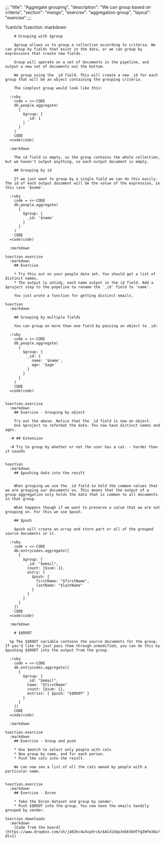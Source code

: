 ;;;
  "title": "Aggregate grouping",
  "description": "We can group based on criteria",
  "section": "mongo",
  "exercise": "aggregation-group",
  "layout": "exercise"
  ;;;
  
  %article
    %section
      :markdown
  
        # Grouping with $group
  
        $group allows us to group a collection according to criteria. We can group by fields that exist in the data, or we can group by expressions that create new fields.
  
        Group will operate on a set of documents in the pipeline, and output a new set of documents out the bottom.
  
        We group using the _id field. This will create a new _id for each group that will be an object containing the grouping criteria.
  
        The simplest group would look like this:
  
      :ruby
        code = <<-CODE
        db.people.aggregate(
          {
            $group: {
              _id: 1
            }
          }
        )
        CODE
      =code(code)
  
      :markdown
  
        The id field is empty, so the group contains the whole collection, but we haven't output anything, so each output document is empty.
  
        ## Grouping by id
  
        If we just want to group by a single field we can do this easily. The id of each output document will be the value of the expression, in this case '$name'.
  
      :ruby
        code = <<-CODE
        db.people.aggregate(
          {
            $group: {
              _id: '$name'
            }
          }
        )
        CODE
      =code(code)
  
      :markdown
  
    %section.exercise
      :markdown
        ## Exercise
  
        * Try this out on your people data set. You should get a list of distinct names.
        * The output is untidy, each name output in the id field. Add a $project step to the popeline to rename the '_id' field to 'name'.
  
        You just wrote a function for getting distinct emails.
  
    %section
      :markdown
  
        ## Grouping by multiple fields
  
        You can group on more than one field by passing an object to _id:
  
      :ruby
        code = <<-CODE
        db.people.aggregate(
          {
            $group: {
              _id: {
                name: '$name',
                age: '$age'
              }
            }
          }
        )
        CODE
      =code(code)
  
  
    %section.exercise
      :markdown
        ## Exercise - Grouping by object
  
        Try out the above. Notice that the _id field is now an object.
        Use $project to reformat the data. You now have distinct names and ages.
  
      -# ## Extension
  
      -# Try to group by whether or not the user has a cat. - harder than it sounds
  
  
    %section
      :markdown
        ## $pushing data into the result
  
  
        When grouping we use the _id field to hold the common values that we are grouping our documents on. This means that the output of a group aggregation only holds the data that is common to all documents in that group.
  
        What happens though if we want to preserve a value that we are not grouping on. For this we use $push.
  
        ## $push
  
        $push will create an array and store part or all of the grouped source documents in it.
  
      :ruby
        code = <<-CODE
        db.entrycodes.aggregate([
          {
            $group: {
              _id: "$email",
              count: {$sum: 1},
              entry: {
                $push: {
                  firstName: "$firstName",
                  lastName: "$lastName"
                }
              }
            }
          }
        ])
        CODE
      =code(code)
  
      :markdown
  
        # $$ROOT
  
      %p The $$ROOT variable contains the source documents for the group. If you'd like to just pass them through unmodified, you can do this by $pushing $$ROOT into the output from the group.
  
      :ruby
        code = <<-CODE
        db.entrycodes.aggregate([
          {
            $group: {
              _id: "$email",
              name: "$firstName"
              count: {$sum: 1},
              entries: { $push: "$$ROOT" }
            }
          }
        ])
        CODE
      =code(code)
  
      :markdown
  
    %section.exercise
      :markdown
        ## Exercise - Group and push
  
        * Use $match to select only people with cats
        * Now group by name, and for each person.
        * Push the cats into the result.
  
        We can now see a list of all the cats owned by people with a particular name.
  
  
    %section.exercise
      :markdown
        ## Exercise - Enron
  
        * Take the Enron dataset and group by sender.
        * Push $$ROOT into the group. You now have the emails handily grouped by sender.
  
    %section.downloads
      :markdown
        [Code from the board](https://www.dropbox.com/sh/j483hc4w3vp9rcb/AACdibGp3ebk5kHTfgIWfm30a?dl=1)
  